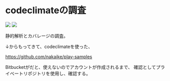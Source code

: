 # codeclimateの調査

<a href="https://codeclimate.com/github/nakaike/coverage_report_creation_test/maintainability"><img src="https://api.codeclimate.com/v1/badges/f78ed385d5f5a8b1eef9/maintainability" /></a>
<a href="https://codeclimate.com/github/nakaike/coverage_report_creation_test/test_coverage"><img src="https://api.codeclimate.com/v1/badges/f78ed385d5f5a8b1eef9/test_coverage" /></a>


静的解析とカバレージの調査。

↓からもってきて、codeclimateを使った、

https://github.com/nakaike/play-samples

Bitbucketがだと、使えないのでアカウントが作成されるまで、
確認としてプライベートリポジトリを使用し、確認する。
